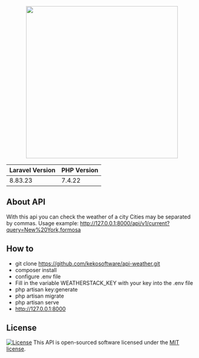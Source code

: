 <p align="center"><a href="https://laravel.com" target="_blank"><img src="https://raw.githubusercontent.com/laravel/art/master/logo-lockup/5%20SVG/2%20CMYK/1%20Full%20Color/laravel-logolockup-cmyk-red.svg" width="400"></a></p>

<p align="center">


| Laravel Version | PHP Version | 
| -------- | -------- | 
| 8.83.23     | 7.4.22| 


</p>

## About API
With this api you can check the weather of a city
Cities may be separated by commas.
Usage example: http://127.0.0.1:8000/api/v1/current?query=New%20York,formosa

## How to
* git clone https://github.com/kekosoftware/api-weather.git
* composer install
* configure .env file
* Fill in the variable WEATHERSTACK_KEY with your key into the .env file
* php artisan key:generate
* php artisan migrate
* php artisan serve
* http://127.0.0.1:8000


## License
<a href="https://packagist.org/packages/laravel/framework"><img src="https://img.shields.io/packagist/l/laravel/framework" alt="License"></a>
This API is open-sourced software licensed under the [MIT license](https://opensource.org/licenses/MIT).
